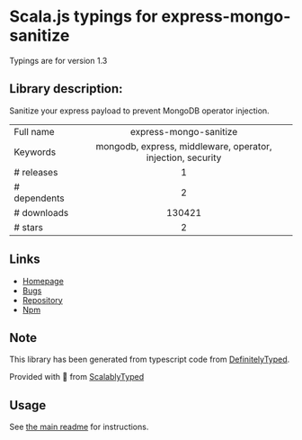 
# Scala.js typings for express-mongo-sanitize

Typings are for version 1.3

## Library description:
Sanitize your express payload to prevent MongoDB operator injection.

|                    |                 |
| ------------------ | :-------------: |
| Full name          | express-mongo-sanitize |
| Keywords           | mongodb, express, middleware, operator, injection, security |
| # releases         | 1 |
| # dependents       | 2 |
| # downloads        | 130421 |
| # stars            | 2 |

## Links
- [Homepage](https://github.com/fiznool/express-mongo-sanitize#readme)
- [Bugs](https://github.com/fiznool/express-mongo-sanitize/issues)
- [Repository](https://github.com/fiznool/express-mongo-sanitize)
- [Npm](https://www.npmjs.com/package/express-mongo-sanitize)
    


## Note
This library has been generated from typescript code from [DefinitelyTyped](https://definitelytyped.org).

Provided with :purple_heart: from [ScalablyTyped](https://github.com/oyvindberg/ScalablyTyped)

## Usage
See [the main readme](../../readme.md) for instructions.


